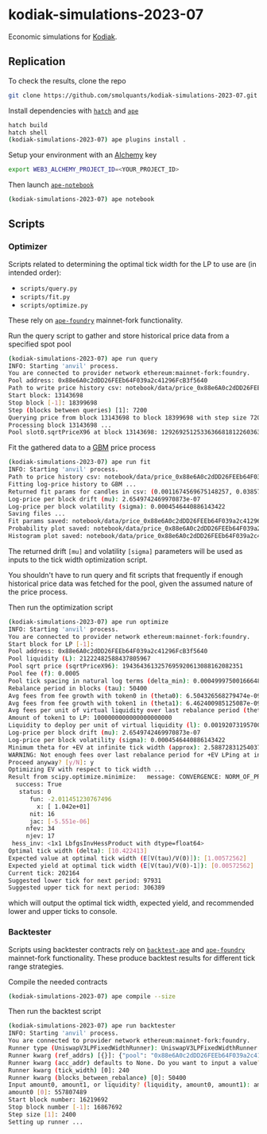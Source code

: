 # kodiak-simulations-2023-07

Economic simulations for [Kodiak](https://kodiak.finance).

## Replication

To check the results, clone the repo

```sh
git clone https://github.com/smolquants/kodiak-simulations-2023-07.git
```

Install dependencies with [`hatch`](https://github.com/pypa/hatch) and [`ape`](https://github.com/ApeWorX/ape)

```sh
hatch build
hatch shell
(kodiak-simulations-2023-07) ape plugins install .
```

Setup your environment with an [Alchemy](https://www.alchemy.com) key

```sh
export WEB3_ALCHEMY_PROJECT_ID=<YOUR_PROJECT_ID>
```

Then launch [`ape-notebook`](https://github.com/ApeWorX/ape-notebook)

```sh
(kodiak-simulations-2023-07) ape notebook
```

## Scripts

### Optimizer

Scripts related to determining the optimal tick width for the LP to use are (in intended order):

- `scripts/query.py`
- `scripts/fit.py`
- `scripts/optimize.py`

These rely on [`ape-foundry`](https://github.com/ApeWorX/ape-foundry) mainnet-fork functionality.

Run the query script to gather and store historical price data from a specified spot pool

```sh
(kodiak-simulations-2023-07) ape run query
INFO: Starting 'anvil' process.
You are connected to provider network ethereum:mainnet-fork:foundry.
Pool address: 0x88e6A0c2dDD26FEEb64F039a2c41296FcB3f5640
Path to write price history csv: notebook/data/price_0x88e6A0c2dDD26FEEb64F039a2c41296FcB3f5640_13143698_18399698_7200.csv
Start block: 13143698
Stop block [-1]: 18399698
Step (blocks between queries) [1]: 7200
Querying price from block 13143698 to block 18399698 with step size 7200 ...
Processing block 13143698 ...
Pool slot0.sqrtPriceX96 at block 13143698: 1292692512533636681812260363304234
```

Fit the gathered data to a [GBM](https://en.wikipedia.org/wiki/Geometric_Brownian_motion) price process

```sh
(kodiak-simulations-2023-07) ape run fit
INFO: Starting 'anvil' process.
Path to price history csv: notebook/data/price_0x88e6A0c2dDD26FEEb64F039a2c41296FcB3f5640_13143698_18399698_7200.csv
Fitting log-price history to GBM ...
Returned fit params for candles in csv: (0.0011674569675148257, 0.03857783017026948)
Log-price per block drift (mu): 2.6549742469970873e-07
Log-price per block volatility (sigma): 0.0004546440886143422
Saving files ...
Fit params saved: notebook/data/price_0x88e6A0c2dDD26FEEb64F039a2c41296FcB3f5640_13143698_18399698_7200_params.csv
Probability plot saved: notebook/data/price_0x88e6A0c2dDD26FEEb64F039a2c41296FcB3f5640_13143698_18399698_7200_probplot.png
Histogram plot saved: notebook/data/price_0x88e6A0c2dDD26FEEb64F039a2c41296FcB3f5640_13143698_18399698_7200_hist.png
```

The returned drift `[mu]` and volatility `[sigma]` parameters will be used as inputs to the tick width optimization script.

You shouldn't have to run query and fit scripts that frequently if enough historical price data was fetched for the pool,
given the assumed nature of the price process.

Then run the optimization script

```sh
(kodiak-simulations-2023-07) ape run optimize
INFO: Starting 'anvil' process.
You are connected to provider network ethereum:mainnet-fork:foundry.
Start block for LP [-1]:
Pool address: 0x88e6A0c2dDD26FEEb64F039a2c41296FcB3f5640
Pool liquidity (L): 21222482588437805967
Pool sqrt price (sqrtPriceX96): 1943643613257695920613088162082351
Pool fee (f): 0.0005
Pool tick spacing in natural log terms (delta_min): 0.0004999750016664899
Rebalance period in blocks (tau): 50400
Avg fees from fee growth with token0 in (theta0): 6.504326568279474e-09
Avg fees from fee growth with token1 in (theta1): 6.462400985125087e-09
Avg fees per unit of virtual liquidity over last rebalance period (theta): 6.4833637767022804e-09
Amount of token1 to LP: 1000000000000000000000
Liquidity to deploy per unit of virtual liquidity (l): 0.0019207319570034528
Log-price per block drift (mu): 2.6549742469970873e-07
Log-price per block volatility (sigma): 0.0004546440886143422
Minimum theta for +EV at infinite tick width (approx): 2.5887283125403797e-08
WARNING: Not enough fees over last rebalance period for +EV LPing at infinite tick width when ignoring drift (approx).
Proceed anyway? [y/N]: y
Optimizing EV with respect to tick width ...
Result from scipy.optimize.minimize:   message: CONVERGENCE: NORM_OF_PROJECTED_GRADIENT_<=_PGTOL
  success: True
   status: 0
      fun: -2.011451230767496
        x: [ 1.042e+01]
      nit: 16
      jac: [-5.551e-06]
     nfev: 34
     njev: 17
 hess_inv: <1x1 LbfgsInvHessProduct with dtype=float64>
Optimal tick width (delta): [10.422413]
Expected value at optimal tick width (E[V(tau)/V(0)]): [1.00572562]
Expected yield at optimal tick width (E[V(tau)/V(0)-1]): [0.00572562]
Current tick: 202164
Suggested lower tick for next period: 97931
Suggested upper tick for next period: 306389
```

which will output the optimal tick width, expected yield, and recommended lower and upper ticks to console.


### Backtester

Scripts using backtester contracts rely on [`backtest-ape`](https://github.com/smolquants/backtest-ape) and
[`ape-foundry`](https://github.com/ApeWorX/ape-foundry) mainnet-fork functionality. These produce backtest results
for different tick range strategies.

Compile the needed contracts

```sh
(kodiak-simulations-2023-07) ape compile --size
```

Then run the backtest script

```sh
(kodiak-simulations-2023-07) ape run backtester
INFO: Starting 'anvil' process.
You are connected to provider network ethereum:mainnet-fork:foundry.
Runner type (UniswapV3LPFixedWidthRunner): UniswapV3LPFixedWidthRunner
Runner kwarg (ref_addrs) [{}]: {"pool": "0x88e6A0c2dDD26FEEb64F039a2c41296FcB3f5640", "manager": "0xC36442b4a4522E871399CD717aBDD847Ab11FE88"}
Runner kwarg (acc_addr) defaults to None. Do you want to input a value? [y/N]: N
Runner kwarg (tick_width) [0]: 240
Runner kwarg (blocks_between_rebalance) [0]: 50400
Input amount0, amount1, or liquidity? (liquidity, amount0, amount1): amount0
amount0 [0]: 557807489
Start block number: 16219692
Stop block number [-1]: 16867692
Step size [1]: 2400
Setting up runner ...
```
